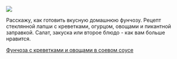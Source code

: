 <!--2025-05-10 16:57:36-->
<div class="yb">
  <div class="rss finecooking"><a href="https://finecooking.ru/recipe/funchoza-s-krevetkami-i-ovoschami-v-soevom-souse"><img src="https://finecooking.ru/images/recipe/funchoza-s-krevetkami-i-ovoschami/photo/960w.jpg"></a><p>Расскажу, как готовить вкусную домашнюю фунчозу. Рецепт стеклянной лапши с креветками, огурцом, овощами и пикантной заправкой. Салат, закуска или второе блюдо - как вам больше нравится.</p>
 <p class="titl"><a href="https://finecooking.ru/recipe/funchoza-s-krevetkami-i-ovoschami-v-soevom-souse">Фунчоза с креветками и овощами в соевом соусе</a></p></div>
</div>

